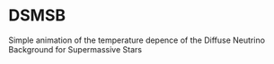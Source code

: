 # DSMSB
Simple animation of the temperature depence of the Diffuse Neutrino Background for Supermassive Stars 
